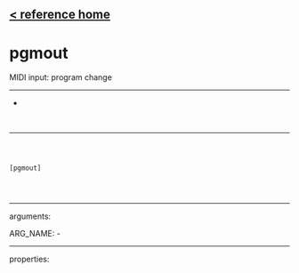 [< reference home](index.html)
---

# pgmout


MIDI input: program change

---

-
<br>


---


```



[pgmout]


            
```

---
arguments:

ARG_NAME: -<br>

---
properties:


